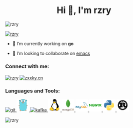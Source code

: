 <h1 align="center">Hi 👋, I'm rzry</h1>

<p align="left"> <img src="https://komarev.com/ghpvc/?username=rzry&label=Profile%20views&color=0e75b6&style=flat" alt="rzry" /> </p>

<p align="left"> <a href="https://github.com/ryo-ma/github-profile-trophy"><img src="https://github-profile-trophy.vercel.app/?username=rzry" alt="rzry" /></a> </p>

- 🔭 I’m currently working on **go**

- 👯 I’m looking to collaborate on [emacs](https://github.com/rzry/emacs-custom)


<h3 align="left">Connect with me:</h3>
<p align="left">
<a href="https://www.youtube.com/c/rzry" target="blank"><img align="center" src="https://cdn.jsdelivr.net/npm/simple-icons@3.0.1/icons/youtube.svg" alt="rzry" height="30" width="40" /></a>
<a href="/zxxky.cn" target="blank"><img align="center" src="https://cdn.jsdelivr.net/npm/simple-icons@3.0.1/icons/rss.svg" alt="zxxky.cn" height="30" width="40" /></a>
</p>

<h3 align="left">Languages and Tools:</h3>
<p align="left"> <a href="https://git-scm.com/" target="_blank"> <img src="https://www.vectorlogo.zone/logos/git-scm/git-scm-icon.svg" alt="git" width="40" height="40"/> </a> <a href="https://golang.org" target="_blank"> <img src="https://raw.githubusercontent.com/devicons/devicon/master/icons/go/go-original.svg" alt="go" width="40" height="40"/> </a> <a href="https://kafka.apache.org/" target="_blank"> <img src="https://www.vectorlogo.zone/logos/apache_kafka/apache_kafka-icon.svg" alt="kafka" width="40" height="40"/> </a> <a href="https://www.linux.org/" target="_blank"> <img src="https://raw.githubusercontent.com/devicons/devicon/master/icons/linux/linux-original.svg" alt="linux" width="40" height="40"/> </a> <a href="https://www.mongodb.com/" target="_blank"> <img src="https://raw.githubusercontent.com/devicons/devicon/master/icons/mongodb/mongodb-original-wordmark.svg" alt="mongodb" width="40" height="40"/> </a> <a href="https://www.mysql.com/" target="_blank"> <img src="https://raw.githubusercontent.com/devicons/devicon/master/icons/mysql/mysql-original-wordmark.svg" alt="mysql" width="40" height="40"/> </a> <a href="https://www.nginx.com" target="_blank"> <img src="https://raw.githubusercontent.com/devicons/devicon/master/icons/nginx/nginx-original.svg" alt="nginx" width="40" height="40"/> </a> <a href="https://www.python.org" target="_blank"> <img src="https://raw.githubusercontent.com/devicons/devicon/master/icons/python/python-original.svg" alt="python" width="40" height="40"/> </a> <a href="https://www.rust-lang.org" target="_blank"> <img src="https://raw.githubusercontent.com/devicons/devicon/master/icons/rust/rust-plain.svg" alt="rust" width="40" height="40"/> </a> </p>
<p><img align="center" src="https://github-readme-streak-stats.herokuapp.com/?user=rzry&" alt="rzry" /></p>
